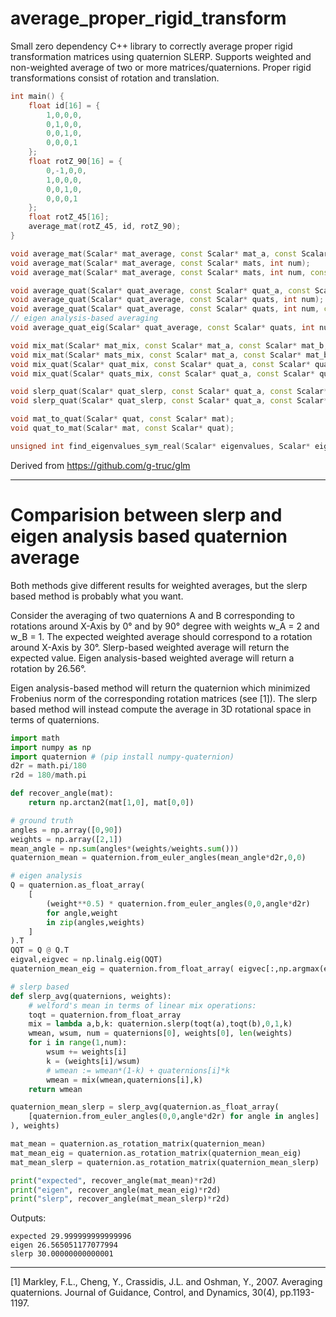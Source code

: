 # average_proper_rigid_transform
Small zero dependency C++ library to correctly average proper rigid transformation matrices using quaternion SLERP.
Supports weighted and non-weighted average of two or more matrices/quaternions.
Proper rigid transformations consist of rotation and translation.

```cpp
int main() {
    float id[16] = {
        1,0,0,0,
        0,1,0,0,
        0,0,1,0,
        0,0,0,1
    };
    float rotZ_90[16] = {
        0,-1,0,0,
        1,0,0,0,
        0,0,1,0,
        0,0,0,1
    };
    float rotZ_45[16];
    average_mat(rotZ_45, id, rotZ_90);
}
```


```cpp
void average_mat(Scalar* mat_average, const Scalar* mat_a, const Scalar* mat_b);
void average_mat(Scalar* mat_average, const Scalar* mats, int num);
void average_mat(Scalar* mat_average, const Scalar* mats, int num, const ScalarW* weights);

void average_quat(Scalar* quat_average, const Scalar* quat_a, const Scalar* quat_b);
void average_quat(Scalar* quat_average, const Scalar* quats, int num);
void average_quat(Scalar* quat_average, const Scalar* quats, int num, const ScalarW* weights);
// eigen analysis-based averaging
void average_quat_eig(Scalar* quat_average, const Scalar* quats, int num, const ScalarW* weights);

void mix_mat(Scalar* mat_mix, const Scalar* mat_a, const Scalar* mat_b, ScalarK k_);
void mix_mat(Scalar* mats_mix, const Scalar* mat_a, const Scalar* mat_b, const ScalarK* ks, int num_k);
void mix_quat(Scalar* quat_mix, const Scalar* quat_a, const Scalar* quat_b, ScalarK k);
void mix_quat(Scalar* quats_mix, const Scalar* quat_a, const Scalar* quat_b, const ScalarK* ks, int num_k);

void slerp_quat(Scalar* quat_slerp, const Scalar* quat_a, const Scalar* quat_b, ScalarK k_);
void slerp_quat(Scalar* quat_slerp, const Scalar* quat_a, const Scalar* quat_b, const ScalarK* ks, int num_k);

void mat_to_quat(Scalar* quat, const Scalar* mat);
void quat_to_mat(Scalar* mat, const Scalar* quat);

unsigned int find_eigenvalues_sym_real(Scalar* eigenvalues, Scalar* eigenvectors, const Scalar* mat);
```


Derived from https://github.com/g-truc/glm


---

# Comparision between slerp and eigen analysis based quaternion average

Both methods give different results for weighted averages, but the slerp based method is probably what you want.

Consider the averaging of two quaternions A and B corresponding to rotations around X-Axis by 0° and by 90° degree with weights w_A = 2 and w_B = 1.
The expected weighted average should correspond to a rotation around X-Axis by 30°.
Slerp-based weighted average will return the expected value.
Eigen analysis-based weighted average will return a rotation by 26.56°.

Eigen analysis-based method will return the quaternion which minimized Frobenius norm of the corresponding rotation matrices (see [1]). The slerp based method will instead compute the average in 3D rotational space in terms of quaternions.

```python
import math
import numpy as np
import quaternion # (pip install numpy-quaternion)
d2r = math.pi/180
r2d = 180/math.pi

def recover_angle(mat):
    return np.arctan2(mat[1,0], mat[0,0])

# ground truth
angles = np.array([0,90])
weights = np.array([2,1])
mean_angle = np.sum(angles*(weights/weights.sum()))
quaternion_mean = quaternion.from_euler_angles(mean_angle*d2r,0,0)

# eigen analysis
Q = quaternion.as_float_array(
    [
        (weight**0.5) * quaternion.from_euler_angles(0,0,angle*d2r) 
        for angle,weight 
        in zip(angles,weights)
    ]
).T
QQT = Q @ Q.T
eigval,eigvec = np.linalg.eig(QQT)
quaternion_mean_eig = quaternion.from_float_array( eigvec[:,np.argmax(eigval)] )

# slerp based
def slerp_avg(quaternions, weights):
    # welford's mean in terms of linear mix operations:
    toqt = quaternion.from_float_array
    mix = lambda a,b,k: quaternion.slerp(toqt(a),toqt(b),0,1,k)
    wmean, wsum, num = quaternions[0], weights[0], len(weights)
    for i in range(1,num):
        wsum += weights[i]
        k = (weights[i]/wsum)
        # wmean := wmean*(1-k) + quaternions[i]*k
        wmean = mix(wmean,quaternions[i],k) 
    return wmean

quaternion_mean_slerp = slerp_avg(quaternion.as_float_array(
    [quaternion.from_euler_angles(0,0,angle*d2r) for angle in angles]
), weights)

mat_mean = quaternion.as_rotation_matrix(quaternion_mean)
mat_mean_eig = quaternion.as_rotation_matrix(quaternion_mean_eig)
mat_mean_slerp = quaternion.as_rotation_matrix(quaternion_mean_slerp)

print("expected", recover_angle(mat_mean)*r2d)
print("eigen", recover_angle(mat_mean_eig)*r2d)
print("slerp", recover_angle(mat_mean_slerp)*r2d)
```

Outputs:
```
expected 29.999999999999996
eigen 26.565051177077994
slerp 30.00000000000001
```


---

[1] Markley, F.L., Cheng, Y., Crassidis, J.L. and Oshman, Y., 2007. Averaging quaternions. Journal of Guidance, Control, and Dynamics, 30(4), pp.1193-1197.
